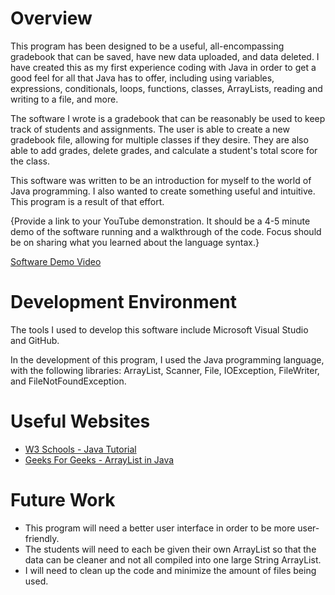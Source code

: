 # Overview

This program has been designed to be a useful, all-encompassing gradebook that can be saved, have new data uploaded, and data deleted. I have created this as my first experience coding with Java in order to get a good feel for all that Java has to offer, including using variables, expressions, conditionals, loops, functions, classes, ArrayLists, reading and writing to a file, and more.


The software I wrote is a gradebook that can be reasonably be used to keep track of students and assignments. The user is able to create a new gradebook file, allowing for multiple classes if they desire. They are also able to add grades, delete grades, and calculate a student's total score for the class.


This software was written to be an introduction for myself to the world of Java programming. I also wanted to create something useful and intuitive. This program is a result of that effort.

{Provide a link to your YouTube demonstration. It should be a 4-5 minute demo of the software running and a walkthrough of the code. Focus should be on sharing what you learned about the language syntax.}

[Software Demo Video](http://youtube.link.goes.here)

# Development Environment

The tools I used to develop this software include Microsoft Visual Studio and GitHub.

In the development of this program, I used the Java programming language, with the following libraries: ArrayList, Scanner, File, IOException, FileWriter, and FileNotFoundException.


# Useful Websites

- [W3 Schools - Java Tutorial](https://www.w3schools.com/java/)
- [Geeks For Geeks - ArrayList in Java](https://www.geeksforgeeks.org/arraylist-in-java/?ref=lbp)


# Future Work

- This program will need a better user interface in order to be more user-friendly.
- The students will need to each be given their own ArrayList so that the data can be cleaner and not all compiled into one large String ArrayList.
- I will need to clean up the code and minimize the amount of files being used.